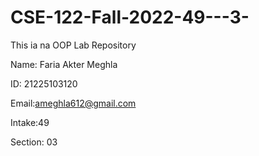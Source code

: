 # CSE-122-Fall-2022-49---3-
This ia na OOP Lab Repository


Name: Faria Akter Meghla

ID:  21225103120

Email:ameghla612@gmail.com

Intake:49

Section: 03
